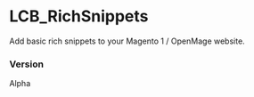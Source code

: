 # LCB_RichSnippets

Add basic rich snippets to your Magento 1 / OpenMage website.

### Version

Alpha